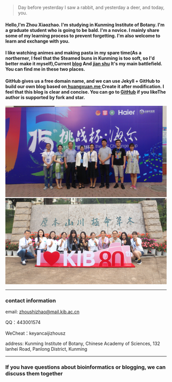 > Day before yesterday I saw a rabbit, and yesterday a deer, and today, you.

#### Hello,I'm Zhou Xiaozhao. I'm studying in Kunming Institute of Botany. I'm a graduate student who is going to be bald. I'm a novice. I mainly share some of my learning process to prevent forgetting. I'm also welcome to learn and exchange with you.

#### I like watching animes and making pasta in my spare time(As a northerner, I feel that the Steamed buns in Kunming is too soft, so I'd better make it myself),Current [blog](www.zhouxiaozhao.cn ) And [jian shu](https://www.jianshu.com/u/e774b57cc676 ) It's my main battlefield. You can find me in these two places.

#### GitHub gives us a free domain name, and we can use Jekyll + GitHub to build our own blog based on[ huangxuan.me ](huangxuan.me )Create it after modification. I feel that this blog is clear and concise. You can go to [GitHub](https://github.com/Huxpro/huxpro.github.io) if you likeThe author is supported by fork and star.
![](/img/aboutme-1.JPG)
![](/img/aboutme.jpg)

---

### contact information

email: zhoushizhao@mail.kib.ac.cn

QQ：443001574

WeCheat：keyancaijizhousz

address: Kunming Institute of Botany, Chinese Academy of Sciences, 132 lanhei Road, Panlong District, Kunming

---
### If you have questions about bioinformatics or blogging, we can discuss them together
